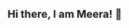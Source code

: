 ## Hi there, I am Meera! 👋

<!--
**meeraa5/meeraa5** is a ✨ _special_ ✨ repository because its `README.md` (this file) appears on your GitHub profile.

Here are some ideas to get you started:

Nice to meet you!, I'm currently a rising senior at SJSU. This summer 2025 I am internsing at HPE as a Data Engineer. 

I am Learning AI/ML with Cornell Univeristy and Break Through Tech is helping me break through tech :)

I am truly looking forward to join a reserach opportunity and would love to collaborate on that and also on AI/ML/DS related project. 

- 📫 How to reach me: vmeeraa5@gmail.com
- 😄 Pronouns: she/her
- ⚡ Fun fact: I love travelling, playing outdoor sports, exploring new places, and hiking. 
-->

